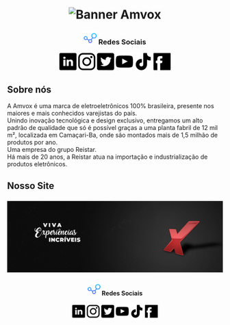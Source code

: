 <h1 align = "center">
    <img src="imgs/Padrão.png" alt="Banner Amvox">
</h1>

<h3 align="center"> 
<img src="imgs/001-connections.png" alt="Redes sociais" height="30px"> Redes Sociais
</h3>

<p align="center">
<a href="https://br.linkedin.com/company/amvox"><img src="imgs/linkedin.png" height="40px" alt="Siga no Linkedin"></a>
<a href="https://www.instagram.com/amvox_/"> <img src="imgs/instagram.png" alt="Siga no Instagram" height="40px"></a>
<a href="https://twitter.com/amvox_"> <img src="imgs/twitter.png" alt="Siga no twitter" height="40px"></a>
<a href="https://www.youtube.com/user/AmvoxBrasil"> <img src="imgs/youtube.png" height="40px" alt="Increva-se no canal do Youtube"></a>
<a href="https://www.tiktok.com/@amvox_"><img src="imgs/tiktok.png" height="40px" alt="Siga no TikTok"></a>
<a href="https://www.facebook.com/AmvoxBrasil"><img src="imgs/facebook.png" alt="Siga no Facebook" height="40px"></a>
</p>

## Sobre nós

<p>A Amvox é uma marca de eletroeletrônicos 100% brasileira, presente nos maiores e mais conhecidos varejistas do país. <br>
Unindo inovação tecnológica e design exclusivo, entregamos um alto padrão de qualidade que só é possível graças a uma planta fabril de 12 mil m², localizada em Camaçari-Ba, onde são montados mais de 1,5 milhão de produtos por ano. <br>
Uma empresa do grupo Reistar. <br>
Há mais de 20 anos, a Reistar atua na importação e industrialização de produtos eletrônicos. </p>

## Nosso Site

<h3 align="center"><img src="imgs/amv-header.jfif" alt="Header-Amvox"></h3>

<h4 align="center"> 
<img src="imgs/001-connections.png" alt="Redes sociais" height="30px"> Redes Sociais
</h4>

<p align="center">
<a href="https://br.linkedin.com/company/amvox"><img src="imgs/linkedin.png" height="30px" alt="Siga no Linkedin"></a>
<a href="https://www.instagram.com/amvox_/"> <img src="imgs/instagram.png" alt="Siga no Instagram" height="30px"></a>
<a href="https://twitter.com/amvox_"> <img src="imgs/twitter.png" alt="Siga no twitter" height="30px"></a>
<a href="https://www.youtube.com/user/AmvoxBrasil"> <img src="imgs/youtube.png" height="30px" alt="Increva-se no canal do Youtube"></a>
<a href="https://www.tiktok.com/@amvox_"><img src="imgs/tiktok.png" height="30px" alt="Siga no TikTok"></a>
<a href="https://www.facebook.com/AmvoxBrasil"><img src="imgs/facebook.png" alt="Siga no Facebook" height="30px"></a>
</p>

